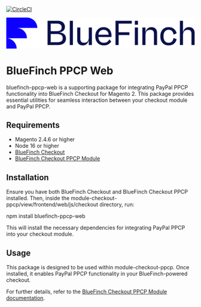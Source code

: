[![CircleCI](https://dl.circleci.com/status-badge/img/gh/BlueFinchCommerce/ppcp-web/tree/master.svg?style=svg)](https://dl.circleci.com/status-badge/redirect/gh/BlueFinchCommerce/ppcp-web/tree/master)

![PPCP-web package Powered by BlueFinch](./assets/logo.svg)

# BlueFinch PPCP Web

bluefinch-ppcp-web is a supporting package for integrating PayPal PPCP functionality into BlueFinch Checkout for Magento 2. 
This package provides essential utilities for seamless interaction between your checkout module and PayPal PPCP.

## Requirements
- Magento 2.4.6 or higher
- Node 16 or higher
- [BlueFinch Checkout](https://github.com/bluefinchcommerce/module-checkout)
- [BlueFinch Checkout PPCP Module](https://github.com/bluefinchcommerce/module-checkout-ppcp)

## Installation
Ensure you have both BlueFinch Checkout and BlueFinch Checkout PPCP installed. 
Then, inside the module-checkout-ppcp/view/frontend/web/js/checkout directory, run:

npm install bluefinch-ppcp-web

This will install the necessary dependencies for integrating PayPal PPCP into your checkout module.

## Usage
This package is designed to be used within module-checkout-ppcp. 
Once installed, it enables PayPal PPCP functionality in your BlueFinch-powered checkout.

For further details, refer to the [BlueFinch Checkout PPCP Module documentation](https://github.com/bluefinchcommerce/module-checkout-ppcp).
